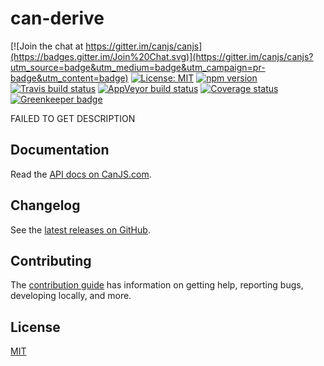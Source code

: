 # can-derive

[![Join the chat at https://gitter.im/canjs/canjs](https://badges.gitter.im/Join%20Chat.svg)](https://gitter.im/canjs/canjs?utm_source=badge&utm_medium=badge&utm_campaign=pr-badge&utm_content=badge)
[![License: MIT](https://img.shields.io/badge/license-MIT-blue.svg)](https://github.com/canjs/can-derive/blob/master/LICENSE.md)
[![npm version](https://badge.fury.io/js/can-derive.svg)](https://www.npmjs.com/package/can-derive)
[![Travis build status](https://travis-ci.org/canjs/can-derive.svg?branch=master)](https://travis-ci.org/canjs/can-derive)
[![AppVeyor build status](https://ci.appveyor.com/api/projects/status/github/canjs/can-derive?branch=master&svg=true)](https://ci.appveyor.com/project/matthewp/can-derive)
[![Coverage status](https://coveralls.io/repos/github/canjs/can-derive/badge.svg?branch=master)](https://coveralls.io/github/canjs/can-derive?branch=master)
[![Greenkeeper badge](https://badges.greenkeeper.io/canjs/can-derive.svg)](https://greenkeeper.io/)

FAILED TO GET DESCRIPTION

## Documentation

Read the [API docs on CanJS.com](https://canjs.com/doc/can-derive.html).

## Changelog

See the [latest releases on GitHub](https://github.com/canjs/can-derive/releases).

## Contributing

The [contribution guide](https://github.com/canjs/can-derive/blob/master/CONTRIBUTING.md) has information on getting help, reporting bugs, developing locally, and more.

## License

[MIT](https://github.com/canjs/can-derive/blob/master/LICENSE.md)

